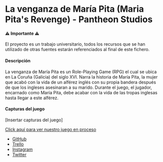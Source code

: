 # La venganza de María Pita (Maria Pita's Revenge) - Pantheon Studios

#### :warning: Importante :warning: 
El proyecto es un trabajo universitario, todos los recursos que se han utilizado de otras fuentes estarán referenciados al final de este fichero.

#### Descripción
La venganza de María Pita es un Role-Playing Game (RPG) el cual se ubica en La Coruña (Galicia) del siglo XVI.
Narra la historia de María Pita, la mujer que acabó con la vida de un alférez inglés con su propia bandera después
de que los ingleses asesinaran a su marido. Durante el juego, el jugador, encarnado como María Pita, debe acabar con la 
vida de las tropas inglesas hasta llegar a este alférez.

#### Capturas del juego

[Insertar capturas del juego]


[Click aquí para ver nuestro juego en proceso](http://mariapitasrevenge.github.io.com/)

- [GitHub](https://github.com/PabloGonzalezArroyoo/G6-PVLI)
- [Trello](https://trello.com/b/BRKb6DoV/g6-pvli)
- [Instagram](https://www.instagram.com/pantheonstudios6/)
- [Twitter](https://twitter.com/pantheonstudio3)
